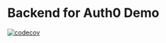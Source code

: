 # Backend for Auth0 Demo

[![codecov](https://codecov.io/gh/a1234321606/auth0_backend/graph/badge.svg?token=6MK81NAMR0)](https://codecov.io/gh/a1234321606/auth0_backend)